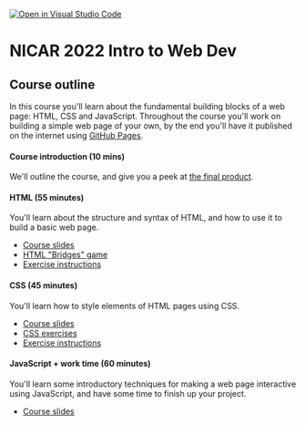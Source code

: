 [![Open in Visual Studio Code](https://classroom.github.com/assets/open-in-vscode-f059dc9a6f8d3a56e377f745f24479a46679e63a5d9fe6f495e02850cd0d8118.svg)](https://classroom.github.com/online_ide?assignment_repo_id=7229593&assignment_repo_type=AssignmentRepo)
# NICAR 2022 Intro to Web Dev

## Course outline

In this course you'll learn about the fundamental building blocks of a web page: HTML, CSS and JavaScript. Throughout the course you'll work on building a simple web page of your own, by the end you'll have it published on the internet using [GitHub Pages](https://pages.github.com/).

#### Course introduction (10 mins)

We'll outline the course, and give you a peek at [the final product](https://nicar-2022-web-dev.github.io/intro-web-dev/).

#### HTML (55 minutes)

You'll learn about the structure and syntax of HTML, and how to use it to build a basic web page.

- [Course slides](https://docs.google.com/presentation/d/1iPqhyozAEBhQreZ85pMRZP-O3X2Uhjci3Tmxhsq9F48/)
- [HTML "Bridges" game](https://bridges.datajourn.com/)
- [Exercise instructions](instructions/1.%20HTML.md)

#### CSS (45 minutes)

You'll learn how to style elements of HTML pages using CSS.

- [Course slides](https://docs.google.com/presentation/d/1gpxG1-zv7NWeDOMaSU4O9jOAk7dj3J3LJcAogsB06tM/)
- [CSS exercises](https://css1.datajourn.com/)
- [Exercise instructions](instructions/2.%20CSS.md)

#### JavaScript + work time (60 minutes)

You'll learn some introductory techniques for making a web page interactive using JavaScript, and have some time to finish up your project.

- [Course slides](https://docs.google.com/presentation/d/13bRODJuToHcIHqtkmzeibqSRafli2EvCFUGEH_3eeFw/)
